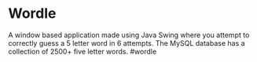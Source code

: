 # Wordle
A window based application made using Java Swing where you attempt to correctly guess a 5 letter word in 6 attempts. The MySQL database has a collection of 2500+ five letter words.
#wordle
